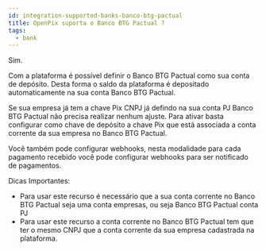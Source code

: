 ```yaml
---
id: integration-supported-banks-banco-btg-pactual
title: OpenPix suporta o Banco BTG Pactual ?
tags:
  - bank
---
```


Sim.

Com a plataforma é possível definir o Banco BTG Pactual como sua conta de depósito. Desta forma o saldo da plataforma é depositado automaticamente na sua conta Banco BTG Pactual.

Se sua empresa já tem a chave Pix CNPJ já defindo na sua conta PJ Banco BTG Pactual não precisa realizar nenhum ajuste. Para ativar basta configurar como chave de depósito a chave Pix que está associada a conta corrente da sua empresa no Banco BTG Pactual.

Você também pode configurar webhooks, nesta modalidade para cada pagamento recebido você pode configurar webhooks para ser notificado de pagamentos.

Dicas Importantes:

- Para usar este recurso é necessário que a sua conta corrente no Banco BTG Pactual seja uma conta empresas, ou seja Banco BTG Pactual conta PJ
- Para usar este recurso a conta corrente no Banco BTG Pactual tem que ter o mesmo CNPJ que a conta corrente da sua empresa cadastrada na plataforma.

